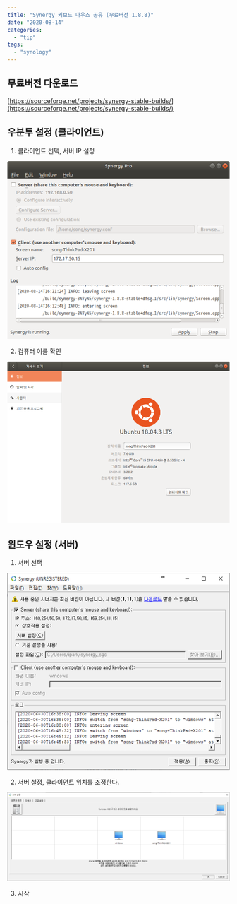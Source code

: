 ```yaml
---
title: "Synergy 키보드 마우스 공유 (무료버전 1.8.8)"
date: "2020-08-14"
categories: 
  - "tip"
tags: 
  - "synology"
---
```


## 무료버전 다운로드

[https://sourceforge.net/projects/synergy-stable-builds/](https://sourceforge.net/projects/synergy-stable-builds/)

## 우분투 설정 (클라이언트)

1) 클라이언트 선택, 서버 IP 설정

[![](images/스크린샷-2020-08-14-16-32-53.png)](http://note.heyo.me/wp-content/uploads/2020/08/스크린샷-2020-08-14-16-32-53.png)

2) 컴퓨터 이름 확인

[![](images/스크린샷-2019-12-18-14-01-50.png)](http://note.heyo.me/wp-content/uploads/2019/12/스크린샷-2019-12-18-14-01-50.png)

## 윈도우 설정 (서버)

1) 서버 선택

[![](images/synergy1.png)](http://note.heyo.me/wp-content/uploads/2020/06/synergy1.png)

2) 서버 설정, 클라이언트 위치를 조정한다.

[![](images/synergy2.png)](http://note.heyo.me/wp-content/uploads/2020/06/synergy2.png)

3) 시작
